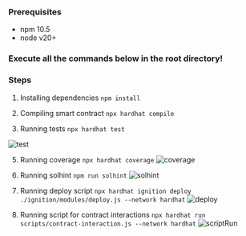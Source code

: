 ### Prerequisites
* npm 10.5
* node v20+

### Execute all the commands below in the root directory!
### Steps

1. Installing dependencies
 `npm install` 

2. Compiling smart contract
`npx hardhat compile`

3. Running tests
`npx hardhat test`

![test](https://github.com/corchessergiu/Rowlstone/assets/61419684/d2d3ee01-8992-4845-8d62-53961123e872)

5. Running coverage
`npx hardhat coverage`
![coverage](https://github.com/corchessergiu/Rowlstone/assets/61419684/23d0ddab-7ca9-4767-b0d1-ba9ca1dda35e)

6. Running solhint
`npm run solhint`
![solhint](https://github.com/corchessergiu/Rowlstone/assets/61419684/342eaf7b-f57b-4beb-9803-69c070bc27d7)

7. Running deploy script
`npx hardhat ignition deploy ./ignition/modules/deploy.js --network hardhat` 
![deploy](https://github.com/corchessergiu/Rowlstone/assets/61419684/0dd6d192-cefb-4a68-877f-f8a5601a2283)

8. Running script for contract interactions
`npx hardhat run scripts/contract-interaction.js --network hardhat` 
![scriptRun](https://github.com/corchessergiu/Rowlstone/assets/61419684/fabfdfeb-d268-4369-94cf-cccdbd816ee3)
